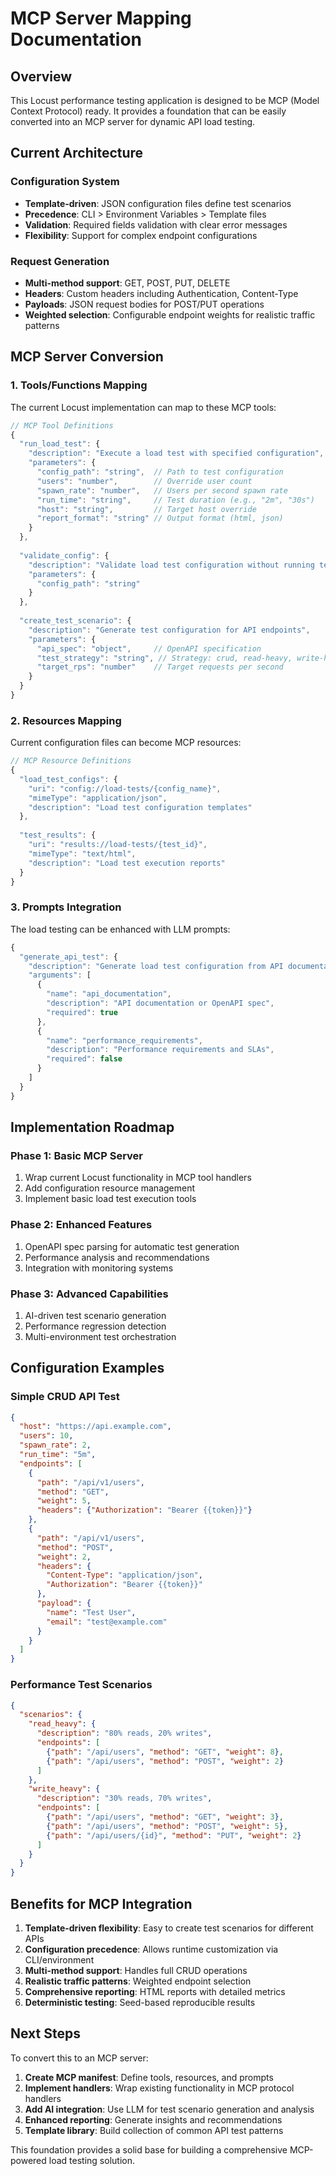 # MCP Server Mapping Documentation

## Overview

This Locust performance testing application is designed to be MCP (Model Context Protocol) ready. It provides a foundation that can be easily converted into an MCP server for dynamic API load testing.

## Current Architecture

### Configuration System
- **Template-driven**: JSON configuration files define test scenarios
- **Precedence**: CLI > Environment Variables > Template files
- **Validation**: Required fields validation with clear error messages
- **Flexibility**: Support for complex endpoint configurations

### Request Generation  
- **Multi-method support**: GET, POST, PUT, DELETE
- **Headers**: Custom headers including Authentication, Content-Type
- **Payloads**: JSON request bodies for POST/PUT operations
- **Weighted selection**: Configurable endpoint weights for realistic traffic patterns

## MCP Server Conversion

### 1. Tools/Functions Mapping

The current Locust implementation can map to these MCP tools:

```typescript
// MCP Tool Definitions
{
  "run_load_test": {
    "description": "Execute a load test with specified configuration",
    "parameters": {
      "config_path": "string",  // Path to test configuration
      "users": "number",        // Override user count
      "spawn_rate": "number",   // Users per second spawn rate
      "run_time": "string",     // Test duration (e.g., "2m", "30s")
      "host": "string",         // Target host override
      "report_format": "string" // Output format (html, json)
    }
  },
  
  "validate_config": {
    "description": "Validate load test configuration without running test",
    "parameters": {
      "config_path": "string"
    }
  },
  
  "create_test_scenario": {
    "description": "Generate test configuration for API endpoints",
    "parameters": {
      "api_spec": "object",     // OpenAPI specification
      "test_strategy": "string", // Strategy: crud, read-heavy, write-heavy
      "target_rps": "number"    // Target requests per second
    }
  }
}
```

### 2. Resources Mapping

Current configuration files can become MCP resources:

```typescript
// MCP Resource Definitions
{
  "load_test_configs": {
    "uri": "config://load-tests/{config_name}",
    "mimeType": "application/json",
    "description": "Load test configuration templates"
  },
  
  "test_results": {
    "uri": "results://load-tests/{test_id}",
    "mimeType": "text/html",
    "description": "Load test execution reports"
  }
}
```

### 3. Prompts Integration

The load testing can be enhanced with LLM prompts:

```typescript
{
  "generate_api_test": {
    "description": "Generate load test configuration from API documentation",
    "arguments": [
      {
        "name": "api_documentation",
        "description": "API documentation or OpenAPI spec",
        "required": true
      },
      {
        "name": "performance_requirements", 
        "description": "Performance requirements and SLAs",
        "required": false
      }
    ]
  }
}
```

## Implementation Roadmap

### Phase 1: Basic MCP Server
1. Wrap current Locust functionality in MCP tool handlers
2. Add configuration resource management
3. Implement basic load test execution tools

### Phase 2: Enhanced Features  
1. OpenAPI spec parsing for automatic test generation
2. Performance analysis and recommendations
3. Integration with monitoring systems

### Phase 3: Advanced Capabilities
1. AI-driven test scenario generation
2. Performance regression detection
3. Multi-environment test orchestration

## Configuration Examples

### Simple CRUD API Test
```json
{
  "host": "https://api.example.com",
  "users": 10,
  "spawn_rate": 2,
  "run_time": "5m",
  "endpoints": [
    {
      "path": "/api/v1/users",
      "method": "GET",
      "weight": 5,
      "headers": {"Authorization": "Bearer {{token}}"}
    },
    {
      "path": "/api/v1/users",
      "method": "POST", 
      "weight": 2,
      "headers": {
        "Content-Type": "application/json",
        "Authorization": "Bearer {{token}}"
      },
      "payload": {
        "name": "Test User",
        "email": "test@example.com"
      }
    }
  ]
}
```

### Performance Test Scenarios
```json
{
  "scenarios": {
    "read_heavy": {
      "description": "80% reads, 20% writes",
      "endpoints": [
        {"path": "/api/users", "method": "GET", "weight": 8},
        {"path": "/api/users", "method": "POST", "weight": 2}
      ]
    },
    "write_heavy": {
      "description": "30% reads, 70% writes", 
      "endpoints": [
        {"path": "/api/users", "method": "GET", "weight": 3},
        {"path": "/api/users", "method": "POST", "weight": 5},
        {"path": "/api/users/{id}", "method": "PUT", "weight": 2}
      ]
    }
  }
}
```

## Benefits for MCP Integration

1. **Template-driven flexibility**: Easy to create test scenarios for different APIs
2. **Configuration precedence**: Allows runtime customization via CLI/environment
3. **Multi-method support**: Handles full CRUD operations
4. **Realistic traffic patterns**: Weighted endpoint selection
5. **Comprehensive reporting**: HTML reports with detailed metrics
6. **Deterministic testing**: Seed-based reproducible results

## Next Steps

To convert this to an MCP server:

1. **Create MCP manifest**: Define tools, resources, and prompts
2. **Implement handlers**: Wrap existing functionality in MCP protocol handlers  
3. **Add AI integration**: Use LLM for test scenario generation and analysis
4. **Enhanced reporting**: Generate insights and recommendations
5. **Template library**: Build collection of common API test patterns

This foundation provides a solid base for building a comprehensive MCP-powered load testing solution.